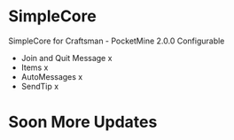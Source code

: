 # SimpleCore
SimpleCore for Craftsman - PocketMine 2.0.0 Configurable

- Join and Quit Message x
- Items x
- AutoMessages x
- SendTip x

# Soon More Updates
